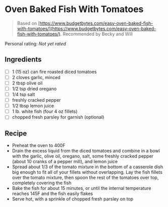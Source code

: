 <!-- Needs Manual Review -->

<!-- Do not modify sections with "AUTO-*". They are updated by make.py -->

# Oven Baked Fish With Tomatoes

> Based on [https://www.budgetbytes.com/easy-oven-baked-fish-with-tomatoes/](https://www.budgetbytes.com/easy-oven-baked-fish-with-tomatoes/). Recommended by Becky and Will

<!-- rating=0; (User can specify rating on scale of 1-5) -->
<!-- AUTO-UserRating -->
Personal rating: *Not yet rated*
<!-- /AUTO-UserRating -->

<!-- name_image=None; (User can specify image name) -->
<!-- AUTO-Image -->
<!-- TODO: Capture image -->
<!-- /AUTO-Image -->

## Ingredients

* [ ] 1 (15 oz) can fire roasted diced tomatoes
* [ ] 2 cloves garlic, minced
* [ ] 2 tbsp olive oil
* [ ] 1/2 tsp dried oregano
* [ ] 1/4 tsp salt
* [ ] freshly cracked pepper
* [ ] 1/2 tbsp lemon juice
* [ ] 1 lb. white fish (four 4 oz fillets)
* [ ] chopped fresh parsley for garnish (optional)

## Recipe

* Preheat the oven to 400F
* Drain the excess liquid from the diced tomatoes and combine in a bowl with the garlic, olive oil, oregano, salt, some freshly cracked pepper (about 10 cranks of a pepper mill), and lemon juice
* Spread about 1/3 of the tomato mixture in the bottom of a casserole dish big enough to fit all of your fillets without overlapping. Lay the fish fillets over the tomato mixture, then spoon the rest of the tomatoes over top, completely covering the fish
* Bake the fish for about 15 minutes, or until the internal temperature reaches 145F and the fish easily flakes
* Serve hot, with a sprinkle of chopped fresh parsley on top

